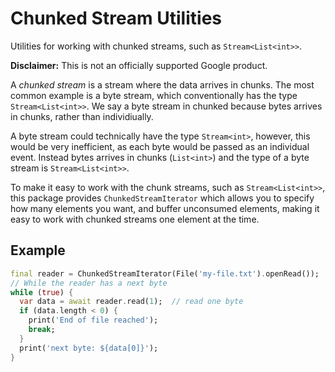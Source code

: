 Chunked Stream Utilities
========================
Utilities for working with chunked streams, such as `Stream<List<int>>`.

**Disclaimer:** This is not an officially supported Google product.

A _chunked stream_ is a stream where the data arrives in chunks. The most
common example is a byte stream, which conventionally has the type
`Stream<List<int>>`. We say a byte stream in chunked because bytes arrives in
chunks, rather than individiually.

A byte stream could technically have the type `Stream<int>`, however, this would
be very inefficient, as each byte would be passed as an individual event.
Instead bytes arrives in chunks (`List<int>`) and the type of a byte stream
is `Stream<List<int>>`.

To make it easy to work with the chunk streams, such as `Stream<List<int>>`,
this package provides `ChunkedStreamIterator` which allows you to specify how
many elements you want, and buffer unconsumed elements, making it easy to work
with chunked streams one element at the time.

## Example

```dart
final reader = ChunkedStreamIterator(File('my-file.txt').openRead());
// While the reader has a next byte
while (true) {
  var data = await reader.read(1);  // read one byte
  if (data.length < 0) {
    print('End of file reached');
    break;
  }
  print('next byte: ${data[0]}');
}
```
